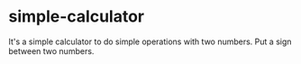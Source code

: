 # simple-calculator
It's a simple calculator to do simple operations with two numbers.
Put a sign between two numbers.
